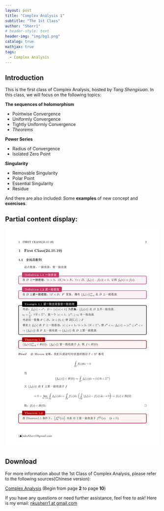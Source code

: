 ```yaml
---
layout: post
title: "Complex Analysis 1"
subtitle: "The 1st Class"
author: "Sherr1"
# header-style: text
header-img: "img/bg1.png"
catalog: true
mathjax: true
tags:
  - Complex Analysis
---
```

## Introduction
This is the first class of Complex Analysis, hosted by *Tang Shengxuan*. In this class, we will focus on the following topics:

**The sequences of holomorphism**
- Pointwise Convergence
- Uniformly Convergence
- Tightly Uniformly Convergence
- *Theorems*

**Power Series**
- Radius of Convergence
- Isolated Zero Point

**Singularity**
- Removable Singularity
- Polar Point
- Essential Singularity
- Residue

And there are also included: Some **examples** of new concept and **exercises**.

## Partial content display:
![](/img/in-post/post-ca/02.jpg)

## Download
For more information about the 1st Class of Complex Analysis, please refer to the following sources(Chinese version):

[Complex Analysis](/files/Complex%20Analysis.pdf) (Begin from page **2** to page **10**)

If you have any questions or need further assistance, feel free to ask! Here is my email: [nkusherr1 at gmail.com](mailto:nkusherr1@gmail.com)